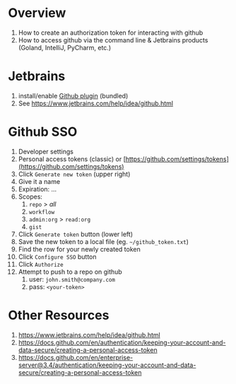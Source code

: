 # Overview
1. How to create an authorization token for interacting with github
1. How to access github via the command line & Jetbrains products (Goland, IntelliJ, PyCharm, etc.)


# Jetbrains
1. install/enable [Github plugin](https://plugins.jetbrains.com/plugin/13115-github) (bundled)
1. See https://www.jetbrains.com/help/idea/github.html


# Github SSO
1. Developer settings
1. Personal access tokens (classic) or [https://github.com/settings/tokens](https://github.com/settings/tokens)
1. Click `Generate new token` (upper right)
1. Give it a name
1. Expiration: ...
1. Scopes:
    1. `repo` > *all*
    1. `workflow`
    1. `admin:org` > `read:org`
    1. `gist`
1. Click `Generate token` button (lower left)
1. Save the new token to a local file (eg. `~/github_token.txt`)
1. Find the row for your newly created token
1. Click `Configure SSO` button
1. Click `Authorize`
1. Attempt to push to a repo on github
    1. user: `john.smith@company.com`
    1. pass: `<your-token>`


# Other Resources
1. https://www.jetbrains.com/help/idea/github.html
1. https://docs.github.com/en/authentication/keeping-your-account-and-data-secure/creating-a-personal-access-token
1. https://docs.github.com/en/enterprise-server@3.4/authentication/keeping-your-account-and-data-secure/creating-a-personal-access-token
